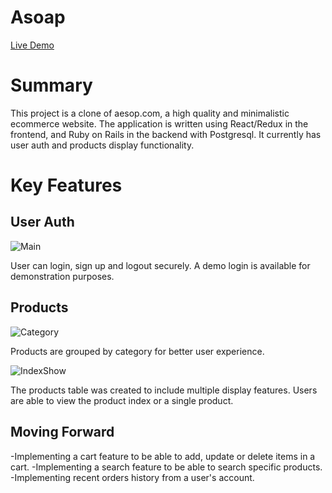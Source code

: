 # Asoap

[Live Demo](https://asoap.herokuapp.com/#/)

# Summary

This project is a clone of aesop.com, a high quality and minimalistic ecommerce website. The application is written using React/Redux in the frontend, and Ruby on Rails in the backend with Postgresql. It currently has user auth and products display functionality.


# Key Features

## User Auth

![Main](demo/main.gif)

User can login, sign up and logout securely. A demo login is available for demonstration purposes. 



## Products

![Category](demo/category.gif)

Products are grouped by category for better user experience. 

![IndexShow](demo/index_show.gif)

The products table was created to include multiple display features. Users are able to view the product index or a single product.




## Moving Forward
-Implementing a cart feature to be able to add, update or delete items in a cart.
-Implementing a search feature to be able to search specific products.
-Implementing recent orders history from a user's account.

